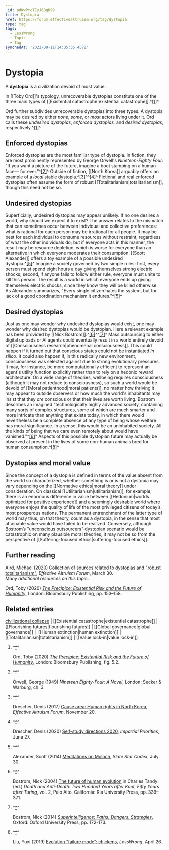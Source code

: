 ```yaml
---
_id: pdKwPrcTEyJ6BgD99
title: Dystopia
href: https://forum.effectivealtruism.org/tag/dystopia
type: tag
tags:
  - LessWrong
  - Topic
  - Tag
synchedAt: '2022-09-11T14:35:35.457Z'
---
```

# Dystopia

A **dystopia** is a civilization devoid of most value.

In [[Toby Ord]]'s typology, unrecoverable dystopias constitute one of the three main types of [[Existential catastrophe|existential catastrophe]].^[\[1\]](#fnztnov6l84es)^

Ord further subdivides unrecoverable dystopias into three types. A dystopia may be desired by either *none*, *some*, or *most* actors living under it. Ord calls these *undesired dystopias*, *enforced dystopias,* and *desired dystopias*, respectively.^[\[1\]](#fnztnov6l84es)^

Enforced dystopias
------------------

Enforced dystopias are the most familiar type of dystopia. In fiction, they are most prominently represented by George Orwell's *Nineteen-Eighty Four*: "If you want a picture of the future, imagine a boot stamping on a human face— for ever."^[\[2\]](#fnw90l2ckr1m)^ Outside of fiction, [[North Korea]] arguably offers an example of a *local* stable dystopia.^[\[3\]](#fnv9nc6flfpk)^^[\[4\]](#fn3v7afdwemy3)^ Fictional and real enforced dystopias often assume the form of robust [[Totalitarianism|totalitarianism]], though this need not be so.

Undesired dystopias
-------------------

Superficially, undesired dystopias may appear unlikely. If no one desires a world, why should we expect it to exist? The answer relates to the mismatch that can sometimes occur between individual and collective preferences: what is rational for each person may be irrational for all people. It may be best for each individual to consume resources without restraint, regardless of what the other individuals do; but if everyone acts in this manner, the result may be resource depletion, which is worse for everyone than an alternative in which everyone moderates their consumption. [[Scott Alexander]] offers a toy example of a possible undesired dystopia.^[\[5\]](#fnqadpisr38a8)^ Imagine a society governed by two simple rules: first, every person must spend eight hours a day giving themselves strong electric shocks; second, if anyone fails to follow either rule, everyone must unite to kill this person. The result is a world in which everyone ends up giving themselves electric shocks, since they know they will be killed otherwise. As Alexander summarizes, "Every single citizen hates the system, but for lack of a good coordination mechanism it endures."^[\[5\]](#fnqadpisr38a8)^

Desired dystopias
-----------------

Just as one may wonder why undesired dystopias would exist, one may wonder why desired dystopias would be dystopian. Here a relevant example has been provided by [[Nick Bostrom]].^[\[6\]](#fnn6rvm9yb4k)^^[\[7\]](#fndgcnpzocvie)^ Mass outsourcing to either digital uploads or AI agents could eventually result in a world entirely devoid of [[Consciousness research|phenomenal consciousness]]. This could happen if it turned out that conscious states could not be instantiated *in silico*. It could also happen if, in this radically new environment, consciousness was selected against due to strong evolutionary pressures. It may, for instance, be more computationally efficient to represent an agent's utility function explicitly rather than to rely on a hedonic reward architecture. On a wide range of theories, wellbeing requires consciousness (although it may not reduce to consciousness), so such a world would be devoid of [[Moral patienthood|moral patients]], no matter how thriving it may appear to outside observers or how much the world's inhabitants may insist that they *are* conscious or that their lives are worth living. Bostrom describes an imagined "technologically highly advanced society, containing many sorts of complex structures, some of which are much smarter and more intricate than anything that exists today, in which there would nevertheless be a complete absence of any type of being whose welfare has moral significance. In a sense, this would be an uninhabited society. All the kinds of being that we care even remotely about would have vanished."^[\[6\]](#fnn6rvm9yb4k)^ Aspects of this possible dystopian future may actually be observed at present in the lives of some non-human animals bred for human consumption.^[\[8\]](#fn0dc5wz7cvzpf)^

Dystopias and moral value
-------------------------

Since the concept of a dystopia is defined in terms of the value absent from the world so characterized, whether something is or is not a dystopia may vary depending on the [[Normative ethics|moral theory]] under consideration. On classical [[Utilitarianism|utilitarianism]], for example, there is an enormous difference in value between [[Hedonium|worlds optimized for positive experience]] and a seemingly desirable world where everyone enjoys the quality of life of the most privileged citizens of today’s most prosperous nations. The permanent entrenchment of the latter type of world may thus, on that theory, count as a dystopia, in the sense that most attainable value would have failed to be realized. Conversely, although Bostrom’s "unconscious outsourcers" dystopian scenario would be catastrophic on many plausible moral theories, it may not be so from the perspective of [[Suffering-focused ethics|suffering-focused ethics]].

Further reading
---------------

Aird, Michael (2020) [Collection of sources related to dystopias and "robust totalitarianism"](https://forum.effectivealtruism.org/posts/EMKf4Gyee7BsY2RP8/michaela-s-shortform?commentId=8GJtZ6DrEn5MDf6dZ), *Effective Altruism Forum*, March 30.  
*Many additional resources on this topic.*

Ord, Toby (2020) [*The Precipice: Existential Risk and the Future of Humanity*](https://en.wikipedia.org/wiki/Special:BookSources/1526600218), London: Bloomsbury Publishing, pp. 153–158.

Related entries
---------------

[civilizational collapse](/tag/civilizational-collapse) | [[Existential catastrophe|existential catastrophe]] | [[Flourishing futures|flourishing futures]] | [[Global governance|global governance]] |  [[Human extinction|human extinction]] | [[Totalitarianism|totalitarianism]] | [[Value lock-in|value lock-in]]

1.  ^**[^](#fnrefztnov6l84es)**^
    
    Ord, Toby (2020) [*The Precipice: Existential Risk and the Future of Humanity*](https://en.wikipedia.org/wiki/Special:BookSources/1526600218), London: Bloomsbury Publishing, fig. 5.2.
    
2.  ^**[^](#fnrefw90l2ckr1m)**^
    
    Orwell, George (1949) *Nineteen Eighty-Four: A Novel*, London: Secker & Warburg, ch. 3.
    
3.  ^**[^](#fnrefv9nc6flfpk)**^
    
    Drescher, Denis (2017) [Cause area: Human rights in North Korea](https://forum.effectivealtruism.org/posts/werW78GfeAgBRbvF3/cause-area-human-rights-in-north-korea), *Effective Altruism Forum*, November 20.
    
4.  ^**[^](#fnref3v7afdwemy3)**^
    
    Drescher, Denis (2020) [Self-study directions 2020](https://impartial-priorities.org/self-study-directions-2020.html), *Impartial Priorities*, June 27.
    
5.  ^**[^](#fnrefqadpisr38a8)**^
    
    Alexander, Scott (2014) [Meditations on Moloch](https://slatestarcodex.com/2014/07/30/meditations-on-moloch/), *Slate Star Codex*, July 30.
    
6.  ^**[^](#fnrefn6rvm9yb4k)**^
    
    Bostrom, Nick (2004) [The future of human evolution](https://en.wikipedia.org/wiki/Special:BookSources/9780974347226) in Charles Tandy (ed.) *Death and Anti-Death: Two Hundred Years after Kant, Fifty Years after Turing*, vol. 2, Palo Alto, California: Ria University Press, pp. 339–371.
    
7.  ^**[^](#fnrefdgcnpzocvie)**^
    
    Bostrom, Nick (2014) [*Superintelligence: Paths, Dangers, Strategies*](https://en.wikipedia.org/wiki/Special:BookSources/9780199678112), Oxford: Oxford University Press, pp. 172-173.
    
8.  ^**[^](#fnref0dc5wz7cvzpf)**^
    
    Liu, Yuxi (2019) [Evolution “failure mode”: chickens](https://www.lesswrong.com/posts/JgahmfLPPqgTRpFtT/evolution-failure-mode-chickens), *LessWrong*, April 26.